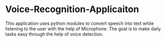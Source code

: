 # Voice-Recognition-Applicaiton
This application uses python modules to convert speech into text while listening to the user with the help of Microphone. The goal is to make daily tasks easy through the help of voice detection.
